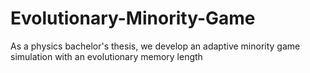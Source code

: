 # Evolutionary-Minority-Game
As a physics bachelor's thesis, we develop an adaptive minority game simulation with an evolutionary memory length

